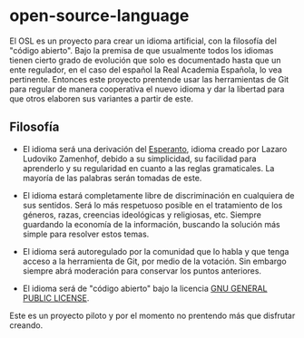 # open-source-language
El OSL es un proyecto para crear un idioma artificial, con la filosofía del "código abierto". Bajo la premisa de que usualmente todos los idiomas tienen cierto grado de evolución que solo es documentado hasta que un ente regulador, en el caso del español la Real Academia Española, lo vea pertinente. Entonces este proyecto prentende usar las herramientas de Git para regular de manera cooperativa el nuevo idioma y dar la libertad para que otros elaboren sus variantes a partir de este. 

## Filosofía
- El idioma será una derivación del [Esperanto][1], idioma creado por Lazaro Ludoviko Zamenhof, debido a su simplicidad, su facilidad para aprenderlo y su regularidad en cuanto a las reglas gramaticales. La mayoría de las palabras serán tomadas de este.

- El idioma estará completamente libre de discriminación en cualquiera de sus sentidos. Será lo más respetuoso posible en el tratamiento de los géneros, razas, creencias ideológicas y religiosas, etc. Siempre guardando la economía de la información, buscando la solución más simple para resolver estos temas.

- El idioma será autoregulado por la comunidad que lo habla y que tenga acceso a la herramienta de Git, por medio de la votación. Sin embargo siempre abrá moderación para conservar los puntos anteriores.

- El idioma será de "código abierto" bajo la licencia [GNU GENERAL PUBLIC LICENSE][2].

Este es un proyecto piloto y por el momento no prentendo más que disfrutar creando.

[1]: https://github.com/Westra126/open-source-language/blob/master/zamenhofo_fundamento_de_esperanto.pdf
[2]: https://github.com/Westra126/open-source-language/blob/master/LICENSE

